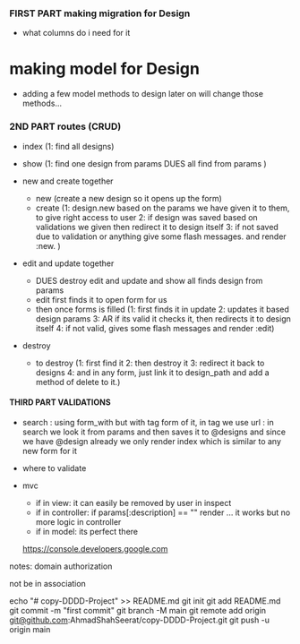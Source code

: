 ### FIRST PART making migration for Design
 * what columns do i need for it
 
 # making model for Design 
 * adding a few model methods to design later on will change those methods... 

 ###  2ND PART routes (CRUD)
 * index (1: find all designs)
 * show (1: find one design from params DUES all find from params )
 * new and create together 
     - new (create a new design so it opens up the form)
     - create (1: design.new based on the params we have given it to them, to give right access to user
               2: if design was saved based on validations we given then redirect it to design itself
               3: if not saved due to validation or anything give some flash messages. and render :new. )

* edit and update together
    - DUES destroy edit and update and show all finds design from params
    - edit first finds it to open form for us
    - then once forms is filled (1: first finds it in update 
                                 2: updates it based design params
                                 3: AR if its valid it checks it, then redirects it to design itself
                                 4: if not valid, gives some flash messages and render :edit)
* destroy
    - to destroy (1: first find it 
                  2: then destroy it
                  3: redirect it back to designs
                  4: and in any form, just link it to design_path and add a method of delete to it.)

#### THIRD PART VALIDATIONS 
* search : using form_with but with tag form of it, in tag we use url
         : in search we look it from params and then saves it to @designs and since we have @design already we only render index which is similar to any new form for it

* where to validate
 - mvc
   - if in view: it can easily be removed by user in inspect
   - if in controller: if params[:description] == "" render ... it works but no more logic in controller 
   - if in model: its perfect there      

   https://console.developers.google.com        



notes: domain authorization




not be in association 



echo "# copy-DDDD-Project" >> README.md
git init
git add README.md
git commit -m "first commit"
git branch -M main
git remote add origin git@github.com:AhmadShahSeerat/copy-DDDD-Project.git
git push -u origin main
